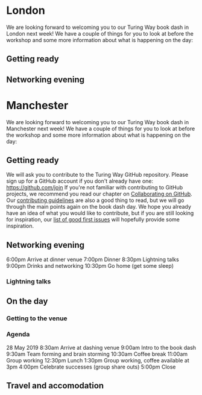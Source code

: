 # London

We are looking forward to welcoming you to our Turing Way book dash in London next week! 
We have a couple of things for you to look at before the workshop and some more information about what is happening on the day:

## Getting ready


## Networking evening

# Manchester

We are looking forward to welcoming you to our Turing Way book dash in Manchester next week! 
We have a couple of things for you to look at before the workshop and some more information about what is happening on the day:

## Getting ready

We will ask you to contribute to the Turing Way GitHub repository.
Please sign up for a GitHub account if you don't already have one: https://github.com/join
If you're not familiar with contributing to GitHub projects, we recommend you read our chapter on [Collaborating on GitHub](https://the-turing-way.netlify.com/collaborating_github/collaborating_github.html).
Our [contributing guidelines](https://github.com/alan-turing-institute/the-turing-way/blob/master/CONTRIBUTING.md) are also a good thing to read, but we will go through the main points again on the book dash day.
We hope you already have an idea of what you would like to contribute, but if you are still looking for inspiration, our [list of good first issues](https://github.com/alan-turing-institute/the-turing-way/issues?q=is%3Aissue+is%3Aopen+label%3A%22good+first+issue%22) will hopefully provide some inspiration. 

## Networking evening

6:00pm	Arrive at dinner venue
7:00pm	Dinner
8:30pm	Lightning talks
9:00pm	Drinks and networking
10:30pm Go home (get some sleep)

### Lightning talks

## On the day

### Getting to the venue

### Agenda

28 May 2019
8:30am	Arrive at dashing venue
9:00am	Intro to the book dash
9:30am	Team forming and brain storming
10:30am Coffee break
11:00am Group working
12:30pm Lunch
1:30pm	Group working, coffee available at 3pm
4:00pm	Celebrate successes (group share outs)
5:00pm	Close

## Travel and accomodation
